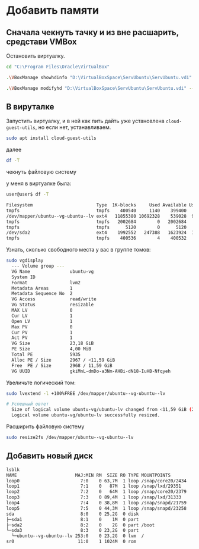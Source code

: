 # Добавить памяти

## Сначала чекнуть тачку и из вне расшарить, средстави VMBox

Остановить виртуалку.

```bash
cd "C:\Program Files\Oracle\VirtualBox"
```

```bash
.\VBoxManage showhdinfo "D:\VirtualBoxSpace\ServUbuntu\ServUbuntu.vdi"
```

```bash
.\VBoxManage modifyhd "D:\VirtualBoxSpace\ServUbuntu\ServUbuntu.vdi" --resize 64000
```

## В вируталке

Запустить виртуалку, и в ней как пить дайть уже установлена `cloud-guest-utils`, но если нет, устанавливаем.

```bash
sudo apt install cloud-guest-utils
```

далее

```bash
df -T
```

чекнуть файловую систему

у меня в виртуалке была:

```bash
user@user$ df -T

Filesystem                        Type  1K-blocks     Used Available Use% Mounted on
tmpfs                             tmpfs    400540     1140    399400   1% /run
/dev/mapper/ubuntu--vg-ubuntu--lv ext4   11855380 10692328    539028  96% /
tmpfs                             tmpfs   2002684        0   2002684   0% /dev/shm
tmpfs                             tmpfs      5120        0      5120   0% /run/lock
/dev/sda2                         ext4    1992552   247388   1623924  14% /boot
tmpfs                             tmpfs    400536        4    400532   1% /run/user/1000
```

Узнать, сколько свободного места у вас в группе томов:

```bash
sudo vgdisplay
  --- Volume group ---
  VG Name               ubuntu-vg
  System ID             
  Format                lvm2
  Metadata Areas        1
  Metadata Sequence No  2
  VG Access             read/write
  VG Status             resizable
  MAX LV                0
  Cur LV                1
  Open LV               1
  Max PV                0
  Cur PV                1
  Act PV                1
  VG Size               23,18 GiB
  PE Size               4,00 MiB
  Total PE              5935
  Alloc PE / Size       2967 / <11,59 GiB
  Free  PE / Size       2968 / 11,59 GiB
  VG UUID               gkiMnL-dmDo-a3Nm-AHBi-dN18-IuHB-Nfqyeh
```

Увеличьте логический том:

```bash
sudo lvextend -l +100%FREE /dev/mapper/ubuntu--vg-ubuntu--lv

# Успешный овтет
  Size of logical volume ubuntu-vg/ubuntu-lv changed from <11,59 GiB (2967 extents) to 23,18 GiB (5935 extents).
  Logical volume ubuntu-vg/ubuntu-lv successfully resized.
```

Расширить файловую систему

```bash
sudo resize2fs /dev/mapper/ubuntu--vg-ubuntu--lv
```

## Добавить новый диск

```bash
lsblk
NAME                      MAJ:MIN RM  SIZE RO TYPE MOUNTPOINTS
loop0                       7:0    0 63,7M  1 loop /snap/core20/2434
loop1                       7:1    0   87M  1 loop /snap/lxd/29351
loop2                       7:2    0   64M  1 loop /snap/core20/2379
loop3                       7:3    0 89,4M  1 loop /snap/lxd/31333
loop4                       7:4    0 38,8M  1 loop /snap/snapd/21759
loop5                       7:5    0 44,3M  1 loop /snap/snapd/23258
sda                         8:0    0 25,2G  0 disk 
├─sda1                      8:1    0    1M  0 part 
├─sda2                      8:2    0    2G  0 part /boot
└─sda3                      8:3    0 23,2G  0 part 
  └─ubuntu--vg-ubuntu--lv 253:0    0 23,2G  0 lvm  /
sr0                        11:0    1 1024M  0 rom  
```


